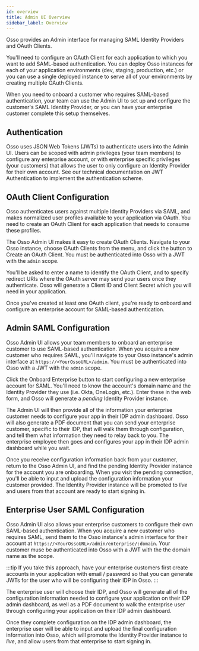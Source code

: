 ```yaml
---
id: overview
title: Admin UI Overview
sidebar_label: Overview
---
```


Osso provides an Admin interface for managing SAML Identity Providers and OAuth Clients. 

You'll need to configure an OAuth Client for each application to which you want to add SAML-based authentication. 
You can deploy Osso instances for each of your application environments (dev, staging, production, etc.) or 
you can use a single deployed instance to serve all of your environments by creating multiple OAuth Clients.

When you need to onboard a customer who requires SAML-based authentication, your team can use the Admin UI 
to set up and configure the customer's SAML Identity Provider, or you can have your enterprise customer 
complete this setup themselves.

## Authentication

Osso uses JSON Web Tokens (JWTs) to authenticate users into the Admin UI. Users can be scoped with 
admin privileges (your team members) to configure any enterprise account, or with enterprise specific 
privileges (your customers) that allows the user to only configure an Identity Provider for their own account. 
See our technical documentation on JWT Authentication to implement the authentication scheme.

## OAuth Client Configuration

Osso authenticates users against multiple Identity Providers via SAML, and makes normalized user profiles 
available to your application via OAuth. You need to create an OAuth Client 
for each application that needs to consume these profiles.

The Osso Admin UI makes it easy to create OAuth Clients. Navigate to your Osso instance, choose OAuth Clients 
from the menu, and click the button to Create an OAuth Client. You must be authenticated into Osso with a JWT 
with the `admin` scope.

You'll be asked to enter a name to identify the OAuth Client, and to specify redirect URIs where the OAuth server 
may send your users once they authenticate. Osso will generate a Client ID and Client Secret which you will 
need in your application.

Once you've created at least one OAuth client, you're ready to onboard and configure an enterprise account for 
SAML-based authentication.

## Admin SAML Configuration

Osso Admin UI allows your team members to onboard an enterprise customer to use SAML-based authentication. 
When you acquire a new customer who requires SAML, you'll navigate to your Osso instance's admin interface at
`https://<YourOssoURL>/admin`. You must be authenticated into Osso with a JWT with the `admin` scope.

Click the Onboard Enterprise button to start configuring a new enterprise account for SAML. You'll need to know 
the account's domain name and the Identity Provider they use (i.e. Okta, OneLogin, etc.). Enter these in the 
web form, and Osso will generate a _pending_ Identity Provider instance. 

The Admin UI will then provide all of the information your enterprise customer needs to configure your app in their 
IDP admin dashboard. Osso will also generate a PDF document that you can send your enterprise customer, specific to their 
IDP, that will walk them through configuration, and tell them what information they need to relay back to you. The 
enterprise employee then goes and configures your app in their IDP admin dashboard while you wait. 

Once you receive configuration information back from your customer, return to the Osso Admin UI, and find the pending 
Identity Provider instance for the account you are onboarding. When you visit the pending connection, you'll be 
able to input and upload the configuration information your customer provided. The Identity Provider instance will be 
promoted to _live_ and users from that account are ready to start signing in.

## Enterprise User SAML Configuration

Osso Admin UI also allows your enterprise customers to configure their own SAML-based authentication. 
When you acquire a new customer who requires SAML, send them to the Osso instance's admin interface for 
their account at `https://<YourOssoURL>/admin/enterprise/:domain`. Your customer muse be authenticated 
into Osso with a JWT with the the domain name as the scope.

:::tip
If you take this approach, have your enterprise customers first create accounts in your application 
with email / password so that you can generate JWTs for the user who will be configuring their IDP in Osso.
:::

The enterprise user will choose their IDP, and Osso will generate all of the configuration information 
needed to configure your application on their IDP admin dashboard, as well as a PDF document to walk the enterprise 
user through configuring your application on their IDP admin dashboard.

Once they complete configuration on the IDP admin dashboard, the enterprise user will be able to input and upload 
the final configuration information into Osso, which will promote the Identity Provider instance to _live_, 
and allow users from that enterprise to start signing in.
